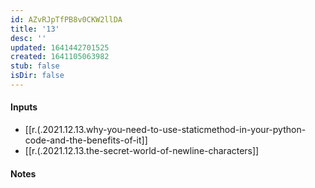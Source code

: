 ```yaml
---
id: AZvRJpTfPB8v0CKW2llDA
title: '13'
desc: ''
updated: 1641442701525
created: 1641105063982
stub: false
isDir: false
---
```


#### Inputs

- [[r.(.2021.12.13.why-you-need-to-use-staticmethod-in-your-python-code-and-the-benefits-of-it]]
- [[r.(.2021.12.13.the-secret-world-of-newline-characters]]

#### Notes

